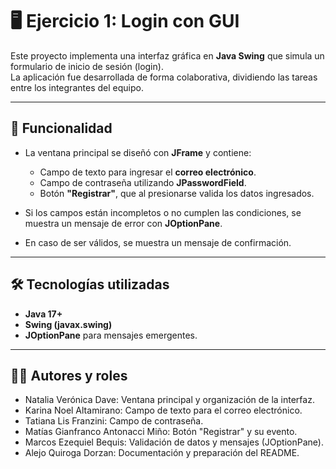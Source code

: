 # 🖥️ Ejercicio 1: Login con GUI

Este proyecto implementa una interfaz gráfica en **Java Swing** que simula un formulario de inicio de sesión (login).  
La aplicación fue desarrollada de forma colaborativa, dividiendo las tareas entre los integrantes del equipo.

---

## 🚀 Funcionalidad
- La ventana principal se diseñó con **JFrame** y contiene:
  - Campo de texto para ingresar el **correo electrónico**.
  - Campo de contraseña utilizando **JPasswordField**.
  - Botón **"Registrar"**, que al presionarse valida los datos ingresados.

- Si los campos están incompletos o no cumplen las condiciones, se muestra un mensaje de error con **JOptionPane**.
- En caso de ser válidos, se muestra un mensaje de confirmación.

---

## 🛠️ Tecnologías utilizadas
- **Java 17+**
- **Swing (javax.swing)**
- **JOptionPane** para mensajes emergentes.

---

## 👨‍💻 Autores y roles
- Natalia Verónica Dave: Ventana principal y organización de la interfaz.
- Karina Noel Altamirano: Campo de texto para el correo electrónico.
- Tatiana Lis Franzini: Campo de contraseña.
- Matías Gianfranco Antonacci Miño: Botón "Registrar" y su evento.
- Marcos Ezequiel Bequis: Validación de datos y mensajes (JOptionPane).
- Alejo Quiroga Dorzan: Documentación y preparación del README.


